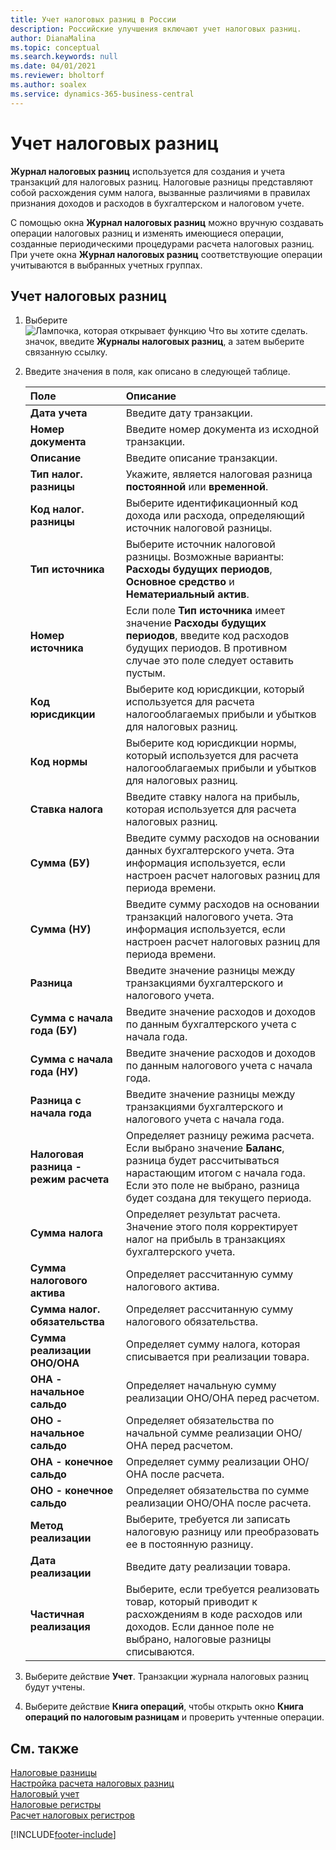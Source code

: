 ```yaml
---
title: Учет налоговых разниц в России
description: Российские улучшения включают учет налоговых разниц.
author: DianaMalina
ms.topic: conceptual
ms.search.keywords: null
ms.date: 04/01/2021
ms.reviewer: bholtorf
ms.author: soalex
ms.service: dynamics-365-business-central
---
```


# Учет налоговых разниц

**Журнал налоговых разниц** используется для создания и учета транзакций для налоговых разниц. Налоговые разницы представляют собой расхождения сумм налога, вызванные различиями в правилах признания доходов и расходов в бухгалтерском и налоговом учете.

С помощью окна **Журнал налоговых разниц** можно вручную создавать операции налоговых разниц и изменять имеющиеся операции, созданные периодическими процедурами расчета налоговых разниц. При учете окна **Журнал налоговых разниц** соответствующие операции учитываются в выбранных учетных группах.

## Учет налоговых разниц

1. Выберите ![Лампочка, которая открывает функцию Что вы хотите сделать.](../../media/ui-search/search_small.png "Что вы хотите сделать") значок, введите **Журналы налоговых разниц**, а затем выберите связанную ссылку.

2. Введите значения в поля, как описано в следующей таблице.

   | Поле                    | Описание                                                  |
   | :----------------------- | :----------------------------------------------------------- |
   | **Дата учета**         | Введите дату транзакции.                                  |
   | **Номер документа**         | Введите номер документа из исходной транзакции.       |
   | **Описание**          | Введите описание транзакции.                     |
   | **Тип налог. разницы**       | Укажите, является налоговая разница **постоянной** или **временной**. |
   | **Код налог. разницы**       | Выберите идентификационный код дохода или расхода, определяющий источник налоговой разницы. |
   | **Тип источника**          | Выберите источник налоговой разницы. Возможные варианты: **Расходы будущих периодов**, **Основное средство** и **Нематериальный актив**. |
   | **Номер источника**           | Если поле **Тип источника** имеет значение **Расходы будущих периодов**, введите код расходов будущих периодов.  В противном случае это поле следует оставить пустым. |
   | **Код юрисдикции**    | Выберите код юрисдикции, который используется для расчета налогооблагаемых прибыли и убытков для налоговых разниц. |
   | **Код нормы**            | Выберите код юрисдикции нормы, который используется для расчета налогооблагаемых прибыли и убытков для налоговых разниц. |
   | **Ставка налога**           | Введите ставку налога на прибыль, которая используется для расчета налоговых разниц. |
   | **Сумма (БУ)**        | Введите сумму расходов на основании данных бухгалтерского учета. Эта информация используется, если настроен расчет налоговых разниц для периода времени. |
   | **Сумма (НУ)**         | Введите сумму расходов на основании транзакций налогового учета. Эта информация используется, если настроен расчет налоговых разниц для периода времени. |
   | **Разница**           | Введите значение разницы между транзакциями бухгалтерского и налогового учета. |
   | **Сумма с начала года (БУ)**    | Введите значение расходов и доходов по данным бухгалтерского учета с начала года. |
   | **Сумма с начала года (НУ)**     | Введите значение расходов и доходов по данным налогового учета с начала года. |
   | **Разница с начала года**       | Введите значение разницы между транзакциями бухгалтерского и налогового учета с начала года. |
   | **Налоговая разница - режим расчета** | Определяет разницу режима расчета. Если выбрано значение **Баланс**, разница будет рассчитываться нарастающим итогом с начала года. Если это поле не выбрано, разница будет создана для текущего периода. |
   | **Сумма налога**           | Определяет результат расчета. Значение этого поля корректирует налог на прибыль в транзакциях бухгалтерского учета. |
   | **Сумма налогового актива**     | Определяет рассчитанную сумму налогового актива.                   |
   | **Сумма налог. обязательства** | Определяет рассчитанную сумму налогового обязательства.               |
   | **Сумма реализации ОНО/ОНА**  | Определяет сумму налога, которая списывается при реализации товара. |
   | **ОНА - начальное сальдо** | Определяет начальную сумму реализации ОНО/ОНА перед расчетом.  |
   | **ОНО - начальное сальдо** | Определяет обязательства по начальной сумме реализации ОНО/ОНА перед расчетом. |
   | **ОНА - конечное сальдо**   | Определяет сумму реализации ОНО/ОНА после расчета.            |
   | **ОНО - конечное сальдо**   | Определяет обязательства по сумме реализации ОНО/ОНА после расчета.  |
   | **Метод реализации**        | Выберите, требуется ли записать налоговую разницу или преобразовать ее в постоянную разницу. |
   | **Дата реализации**        | Введите дату реализации товара.                       |
   | **Частичная реализация**     | Выберите, если требуется реализовать товар, который приводит к расхождениям в коде расходов или доходов. Если данное поле не выбрано, налоговые разницы списываются. |

3. Выберите действие **Учет**. Транзакции журнала налоговых разниц будут учтены.

4. Выберите действие **Книга операций**, чтобы открыть окно **Книга операций по налоговым разницам** и проверить учтенные операции.

## См. также

[Налоговые разницы](Tax-Differences.md)  
[Настройка расчета налоговых разниц](Setting-up-Tax-Difference-Calculation.md)  
[Налоговый учет](Tax-Accounting.md)  
[Налоговые регистры](Tax-Registers.md)  
[Расчет налоговых регистров](How-to-Create-Tax-Registers.md)  


[!INCLUDE[footer-include](../../includes/footer-banner.md)]